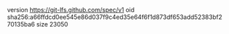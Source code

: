 version https://git-lfs.github.com/spec/v1
oid sha256:a66ffdcd0ee545e86d037f9c4ed35e64f6f1d873df653add52383bf270135ba6
size 23050

